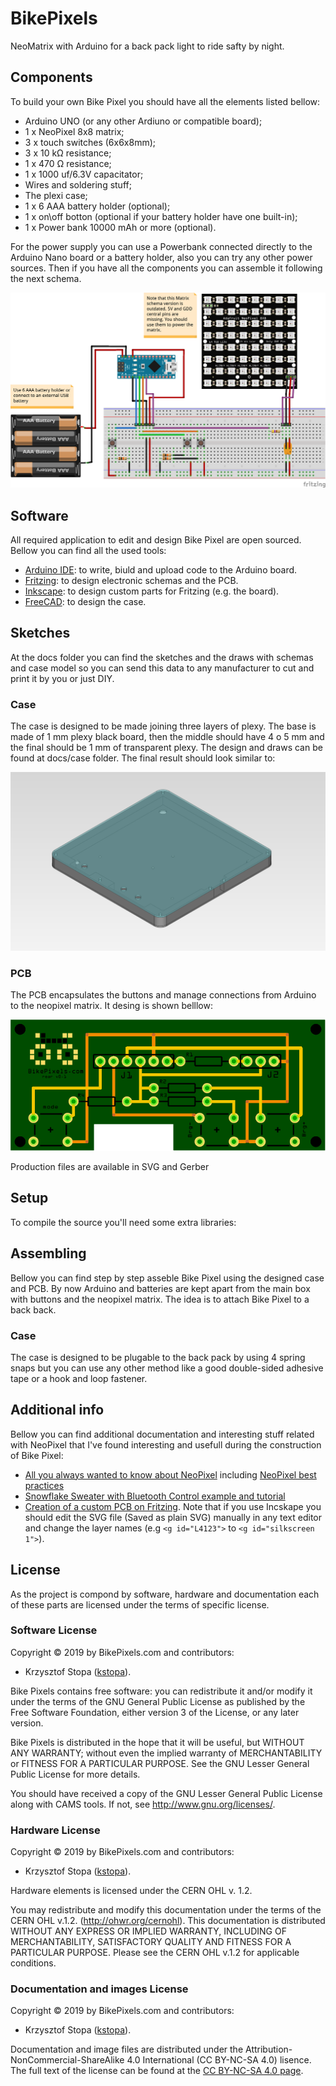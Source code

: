# BikePixels

NeoMatrix with Arduino for a back pack light to ride safty by night.

## Components

To build your own Bike Pixel you should have all the elements listed bellow:

* Arduino UNO (or any other Ardiuno or compatible board);
* 1 x NeoPixel 8x8 matrix;
* 3 x touch switches (6x6x8mm);
* 3 x 10 kΩ resistance;
* 1 x 470 Ω resistance;
* 1 x 1000 uf/6.3V capacitator;
* Wires and soldering stuff;
* The plexi case;
* 1 x 6 AAA battery holder (optional);
* 1 x on\off botton (optional if your battery holder have one built-in);
* 1 x Power bank 10000 mAh or more (optional).

For the power supply you can use a Powerbank connected directly to the Arduino Nano board or a battery holder, also you can try any other power sources. Then if you have all the components you can assemble it following the next schema.

![BikePixel schema](./docs/electronics/sketch%20protoboard.png "BikePixel sketch")

## Software
All required application to edit and design Bike Pixel are open sourced. Bellow you can find all the used tools:

* [Arduino IDE](https://www.arduino.cc/en/Main/Software): to write, biuld and upload code to the Arduino board.
* [Fritzing](http://fritzing.org/download/): to design electronic schemas and the PCB.
* [Inkscape](https://inkscape.org/en/release/): to design custom parts for Fritzing (e.g. the board).
* [FreeCAD](https://www.freecadweb.org/wiki/Download): to design the case.

    
## Sketches
At the docs folder you can find the sketches and the draws with schemas and case model so you can send this data to any manufacturer to cut and print it by you or just DIY.

### Case
The case is designed to be made joining three layers of plexy. The base is made of 1 mm plexy black board, then the middle should have 4 o 5 mm and the final should be 1 mm of transparent plexy. The design and draws can be found at docs/case folder. The final result should look similar to:

![BikePixel case](./docs/case/case.png "BikePixel Case")


### PCB
The PCB encapsulates the buttons and manage connections from Arduino to the neopixel matrix. It desing is shown belllow:

![BikePixel schema](./docs/electronics/sketch%20pcb.png "BikePixel PCB")

Production files are available in SVG and Gerber 


## Setup
To compile the source you'll need some extra libraries:

## Assembling
Bellow you can find step by step asseble Bike Pixel using the designed case and PCB. By now Arduino and batteries are kept apart from the main box with buttons and the neopixel matrix. The idea is to attach Bike Pixel to a back back. 

### Case
The case is designed to be plugable to the back pack by using 4 spring snaps but you can use any other method like a good double-sided adhesive tape or a hook and loop fastener.


## Additional info
Bellow you can find additional documentation and interesting stuff related with NeoPixel that I've found interesting and usefull during the construction of Bike Pixel:

* [All you always wanted to know about NeoPixel](https://learn.adafruit.com/adafruit-neopixel-uberguide/the-magic-of-neopixels) including [NeoPixel best practices](https://learn.adafruit.com/adafruit-neopixel-uberguide/best-practices)
* [Snowflake Sweater with Bluetooth Control example and tutorial](https://learn.adafruit.com/neopixel-matrix-snowflake-sweater/overview)
* [Creation of a custom PCB on Fritzing](http://fritzing.org/pcb-custom-shape/). Note that if you use Incskape you should edit the SVG file (Saved as plain SVG) manually in any text editor and change the layer names (e.g `<g id="L4123">` to `<g id="silkscreen 1">`).

## License

As the project is compond by software, hardware and documentation each of these parts are licensed under the terms of specific license.

### Software License

Copyright © 2019 by BikePixels.com and contributors:

* Krzysztof Stopa ([kstopa](https://github.com/kstopa/)).

Bike Pixels contains free software: you can redistribute it and/or modify it under the terms of the GNU General Public License as published by the Free Software Foundation, either version 3 of the License, or any later version.

Bike Pixels is distributed in the hope that it will be useful, but WITHOUT ANY WARRANTY; without even the implied warranty of MERCHANTABILITY or FITNESS FOR A PARTICULAR PURPOSE. See the GNU Lesser General Public License for more details.

You should have received a copy of the GNU Lesser General Public License along with CAMS tools. If not, see http://www.gnu.org/licenses/.

### Hardware License

Copyright © 2019 by BikePixels.com and contributors:

* Krzysztof Stopa ([kstopa](https://github.com/kstopa/)).

Hardware elements is licensed under the CERN OHL v. 1.2.

You may redistribute and modify this documentation under the terms of the CERN OHL v.1.2. (http://ohwr.org/cernohl). This documentation is distributed WITHOUT ANY EXPRESS OR IMPLIED WARRANTY, INCLUDING OF MERCHANTABILITY, SATISFACTORY QUALITY AND FITNESS FOR A PARTICULAR PURPOSE. Please see the CERN OHL v.1.2 for applicable conditions.

### Documentation and images License

Copyright © 2019 by BikePixels.com and contributors:

* Krzysztof Stopa ([kstopa](https://github.com/kstopa/)).

Documentation and image files are distributed under the Attribution-NonCommercial-ShareAlike 4.0 International (CC BY-NC-SA 4.0) lisence. The full text of the license can be found at the [CC BY-NC-SA 4.0 page](https://creativecommons.org/licenses/by-nc-sa/4.0/legalcode).